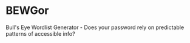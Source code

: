 # BEWGor
Bull's Eye Wordlist Generator - Does your password rely on predictable patterns of accessible info? 
